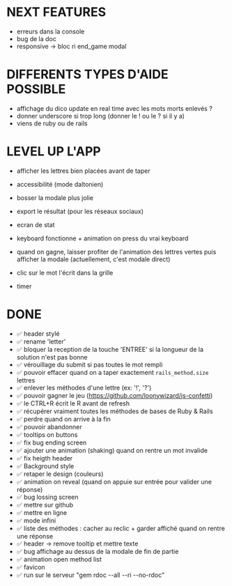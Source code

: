 # NEXT FEATURES
- erreurs dans la console
- bug de la doc
- responsive -> bloc ri end_game modal

# DIFFERENTS TYPES D'AIDE POSSIBLE
- affichage du dico update en real time avec les mots morts enlevés ?
- donner underscore si trop long (donner le ! ou le ? si il y a)
- viens de ruby ou de rails

# LEVEL UP L'APP
- afficher les lettres bien placées avant de taper
- accessibilité (mode daltonien)
- bosser la modale plus jolie
- export le résultat (pour les réseaux sociaux)
- ecran de stat
- keyboard fonctionne + animation on press du vrai keyboard

- quand on gagne, laisser profiter de l'animation des lettres vertes puis afficher la modale (actuellement, c'est modale direct)
- clic sur le mot l'écrit dans la grille
- timer

# DONE
- ✅ header stylé
- ✅ rename 'letter'
- ✅ bloquer la reception de la touche 'ENTREE' si la longueur de la solution n'est pas bonne
- ✅ vérouillage du submit si pas toutes le mot rempli
- ✅ pouvoir effacer quand on a taper exactement `rails_method.size` lettres
- ✅ enlever les méthodes d'une lettre (ex: '!', '?')
- ✅ pouvoir gagner le jeu (https://github.com/loonywizard/js-confetti)
- ✅ le CTRL+R écrit le R avant de refresh
- ✅ récupérer vraiment toutes les méthodes de bases de Ruby & Rails
- ✅ perdre quand on arrive à la fin
- ✅ pouvoir abandonner
- ✅ tooltips on buttons
- ✅ fix bug ending screen
- ✅ ajouter une animation (shaking) quand on rentre un mot invalide
- ✅ fix heigth header
- ✅ Background style
- ✅ retaper le design (couleurs)
- ✅ animation on reveal (quand on appuie sur entrée pour valider une réponse)
- ✅ bug lossing screen
- ✅ mettre sur github
- ✅ mettre en ligne
- ✅ mode infini
- ✅ liste des méthodes : cacher au reclic + garder affiché quand on rentre une réponse
- ✅ header -> remove tooltip et mettre texte
- ✅ bug affichage au dessus de la modale de fin de partie
- ✅ animation open method list
- ✅ favicon
- ✅ run sur le serveur "gem rdoc --all --ri --no-rdoc"